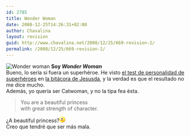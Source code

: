 ```yaml
---
id: 2785
title: Wonder Woman
date: 2008-12-25T14:26:31+02:00
author: Chavalina
layout: revision
guid: http://www.chavalina.net/2008/12/25/669-revision-2/
permalink: /2008/12/25/669-revision-2/
---
```

<img class="imgizqda" src="http://www.seabreezecomputers.com/superhero/pics/wonderwoman.jpg" alt="Wonder woman" /> **Soy _Wonder Woman_**  
Bueno, lo ser&iacute;a si fuera un superhéroe. He visto <a href="http://www.seabreezecomputers.com/superhero" target="_blank">el test de personalidad de superhéroes</a> en <a href="http://sol.blogia.com/2006/051001-yo-no-queria-ser-spiderman-.php" target="_blank">la bitácora de Jesusda</a>, y la verdad es que el resultado no me dice mucho.  
Además, yo quer&iacute;a ser Catwoman, y no la tipa fea ésta.

> You are a beautiful princess  
> with great strength of character.

&iquest;A beautiful princess?![emo](/imagenes/emoticonos/confuso.gif)  
Creo que tendré que ser más mala.